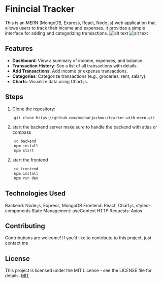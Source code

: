 # Finincial Tracker

This is an MERN (MongoDB, Express, React, Node.js) web application that allows users to track their income and expenses. It provides a simple interface for adding and categorizing transactions.
![alt text](https://github.com/medhatjachour/tracker-with-mern/blob/main/sample/1.png?raw=true)
![alt text](https://github.com/medhatjachour/tracker-with-mern/blob/main/sample/2.png?raw=true)

## Features
- **Dashboard**: View a summary of income, expenses, and balance.
- **Transaction History**: See a list of all transactions with details.
- **Add Transactions**: Add income or expense transactions.
- **Categories**: Categorize transactions (e.g., groceries, rent, salary).
- **Charts**: Visualize data using Chart.js.

## Steps

1. Clone the repository:
```bash
    git clone https://github.com/medhatjachour/tracker-with-mern.git
```
2. start the backend server
make sure to handle the backend with atlas or compass 
```bash
    cd backend
    npm install
    npm start
```
2. start the frontend

```bash
    cd frontend
    npm install
    npm run dev
```
## Technologies Used
Backend: Node.js, Express, MongoDB
Frontend: React, Chart.js, styled-components
State Management: useContext
HTTP Requests: Axios
## Contributing
Contributions are welcome! If you’d like to contribute to this project, just contact me

## License
This project is licensed under the MIT License - see the LICENSE file for details.
[MIT](https://choosealicense.com/licenses/mit/)